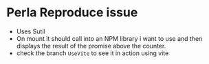 # Perla Reproduce issue

- Uses Sutil
- On mount it should call into an NPM library i want to use and then displays the result of the promise above the counter.
- check the branch `UseVite` to see it in action using vite

